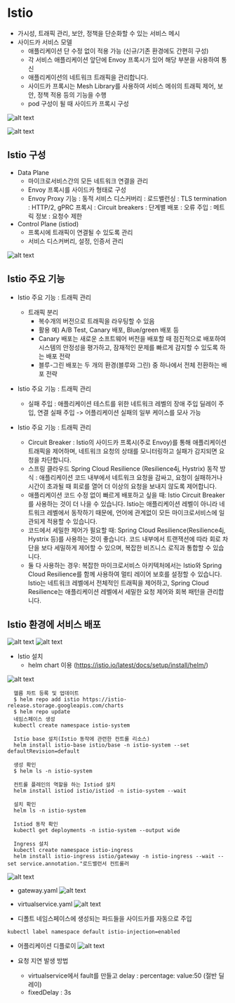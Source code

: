 # Istio
- 가시성, 트래픽 관리, 보안, 정책을 단순화할 수 있는 서비스 메시
- 사이드카 서비스 모델
  - 애플리케이션 단 수정 없이 적용 가능 (신규/기존 환경에도 간편히 구성)
  - 각 서비스 애플리케이션 앞단에 Envoy 프록시가 있어 해당 부분을 사용하여 통신
  - 애플리케이션의 네트워크 트래픽을 관리합니다.
  - 사이드카 프록시는 Mesh Library를 사용하여 서비스 메쉬의 트래픽 제어, 보안, 정책 적용 등의 기능을 수행
  - pod 구성이 될 때 사이드카 프록시 구성


![alt text](images/image-1.png)

![alt text](images/image-2.png)

## Istio 구성
  - Data Plane
    - 마이크로서비스간의 모든 네트워크 연결을 관리
    - Envoy 프록시를 사이드카 형태로 구성
    - Envoy Proxy 기능
      : 동적 서비스 디스커버리
      : 로드밸런싱
      : TLS termination
      : HTTP/2, gPRC 프록시
      : Circuit breakers 
      : 단계별 배포
      : 오류 주입
      : 메트릭 정보
      : 요청수 제한
  - Control Plane (istiod)
    - 프록시에 트래픽이 연결될 수 있도록 관리
    - 서비스 디스커버리, 설정, 인증서 관리

![alt text](images/image-3.png)

## Istio 주요 기능
- Istio 주요 기능 : 트래픽 관리
  - 트래픽 분리
    - 복수개의 버전으로 트래픽을 라우팅할 수 있음
    - 활용 예) A/B Test, Canary 배포, Blue/green 배포 등
    - Canary 배포는 새로운 소프트웨어 버전을 배포할 때 점진적으로 배포하여 시스템의 안정성을 평가하고, 잠재적인 문제를 빠르게 감지할 수 있도록 하는 배포 전략
    - 블루-그린 배포는 두 개의 환경(블루와 그린) 중 하나에서 전체 전환하는 배포 전략

- Istio 주요 기능 : 트래픽 관리
  - 실패 주입 : 애플리케이션 테스트를 위한 네트워크 레벨의 장애 주입 딜레이 주입, 연결 실패 주입 -> 어플리케이션 실패의 일부 케이스를 모사 가능

- Istio 주요 기능 : 트래픽 관리
  - Circuit Breaker : Istio의 사이드카 프록시(주로 Envoy)를 통해 애플리케이션 트래픽을 제어하며, 네트워크 요청의 상태를 모니터링하고 실패가 감지되면 요청을 차단합니다.
  - 스프링 클라우드 Spring Cloud Resilience (Resilience4j, Hystrix)
동작 방식 : 애플리케이션 코드 내부에서 네트워크 요청을 감싸고, 요청이 실패하거나 시간이 초과될 때 회로를 열어 더 이상의 요청을 보내지 않도록 제어합니다.
  - 애플리케이션 코드 수정 없이 빠르게 배포하고 싶을 때: Istio Circuit Breaker를 사용하는 것이 더 나을 수 있습니다.
Istio는 애플리케이션 레벨이 아니라 네트워크 레벨에서 동작하기 때문에, 언어에 관계없이 모든 마이크로서비스에 일관되게 적용할 수 있습니다.
  - 코드에서 세밀한 제어가 필요할 때: Spring Cloud Resilience(Resilience4j, Hystrix 등)를 사용하는 것이 좋습니다.
코드 내부에서 트랜잭션에 따라 회로 차단을 보다 세밀하게 제어할 수 있으며, 복잡한 비즈니스 로직과 통합할 수 있습니다.
  - 둘 다 사용하는 경우: 복잡한 마이크로서비스 아키텍처에서는 Istio와 Spring Cloud Resilience를 함께 사용하여 멀티 레이어 보호를 설정할 수 있습니다.
Istio는 네트워크 레벨에서 전체적인 트래픽을 제어하고, Spring Cloud Resilience는 애플리케이션 레벨에서 세밀한 요청 제어와 회복 패턴을 관리합니다.

## Istio 환경에 서비스 배포

![alt text](images/image-4.png)
![alt text](images/image-5.png)

- Istio 설치
  - helm chart 이용 (https://istio.io/latest/docs/setup/install/helm/)
 
 ![alt text](images/image-6.png) 
```
  헬름 차트 등록 및 업데이트
  $ helm repo add istio https://istio-release.storage.googleapis.com/charts
  $ helm repo update
  네임스페이스 생성
  kubectl create namespace istio-system 

  Istio base 설치(Istio 동작에 관련한 컨트롤 리소스)
  helm install istio-base istio/base -n istio-system --set defaultRevision=default

  생성 확인
  $ helm ls -n istio-system

  컨트롤 플레인의 역할을 하는 Istiod 설치
  helm install istiod istio/istiod -n istio-system --wait

  설치 확인
  helm ls -n istio-system

  Istiod 동작 확인
  kubectl get deployments -n istio-system --output wide

  Ingress 설치
  kubectl create namespace istio-ingress
  helm install istio-ingress istio/gateway -n istio-ingress --wait --set service.annotation."로드밸런서 컨트롤러

```
![alt text](images/image-7.png) 
- gateway.yaml
![alt text](images/image-8.png) 
- virtualservice.yaml
![alt text](images/image-17.png)

- 디폴트 네임스페이스에 생성되는 파드들을 사이드카를 자동으로 주입
```
kubectl label namespace default istio-injection=enabled
```
- 어플리케이션 디플로이
![alt text](images/image-18.png)

- 요청 지연 발생 방법
  - virtualservice에서 fault를 만들고 delay : percentage: value:50 (절반 딜레이)
  - fixedDelay : 3s

